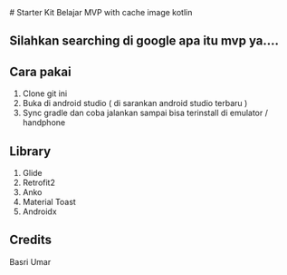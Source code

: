 <snippet>
<content>
# Starter Kit
Belajar MVP with cache image kotlin

## Silahkan searching di google apa itu mvp ya....




## Cara pakai
1. Clone git ini
2. Buka di android studio ( di sarankan android studio terbaru )
3. Sync gradle dan coba jalankan sampai bisa terinstall di emulator / handphone

## Library
1. Glide
2. Retrofit2
3. Anko 
4. Material Toast 
5. Androidx




## Credits
Basri Umar
</content>
</snippet>
